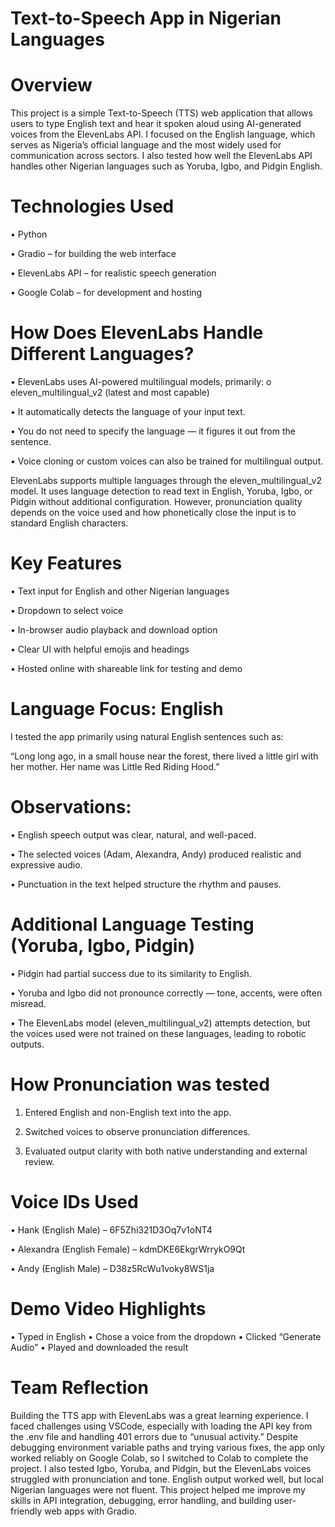 # Text-to-Speech App in Nigerian Languages 

# Overview

This project is a simple Text-to-Speech (TTS) web application that allows users to type English text and hear it spoken aloud using AI-generated voices from the ElevenLabs API. I focused on the English language, which serves as Nigeria’s official language and the most widely used for communication across sectors.
I also tested how well the ElevenLabs API handles other Nigerian languages such as Yoruba, Igbo, and Pidgin English.

# Technologies Used

•	Python

•	Gradio – for building the web interface

•	ElevenLabs API – for realistic speech generation

•	Google Colab – for development and hosting

# How Does ElevenLabs Handle Different Languages?

•	ElevenLabs uses AI-powered multilingual models, primarily:
o	eleven_multilingual_v2 (latest and most capable)

•	It automatically detects the language of your input text.

•	You do not need to specify the language — it figures it out from the sentence.

•	Voice cloning or custom voices can also be trained for multilingual output.

ElevenLabs supports multiple languages through the eleven_multilingual_v2 model. It uses language detection to read text in English, Yoruba, Igbo, or Pidgin without additional configuration. However, pronunciation quality depends on the voice used and how phonetically close the input is to standard English characters.

# Key Features

•	Text input for English and other Nigerian languages

•	Dropdown to select voice

•	In-browser audio playback and download option

•	Clear UI with helpful emojis and headings

•	Hosted online with shareable link for testing and demo

# Language Focus: English

I tested the app primarily using natural English sentences such as:

“Long long ago, in a small house near the forest, there lived a little girl with her mother. Her name was Little Red Riding Hood.”

# Observations:

•	English speech output was clear, natural, and well-paced.

•	The selected voices (Adam, Alexandra, Andy) produced realistic and expressive audio.

•	Punctuation in the text helped structure the rhythm and pauses.

# Additional Language Testing (Yoruba, Igbo, Pidgin)

•	Pidgin had partial success due to its similarity to English.

•	Yoruba and Igbo did not pronounce correctly — tone, accents, were often misread.

•	The ElevenLabs model (eleven_multilingual_v2) attempts detection, but the voices used were not trained on these languages, leading to robotic outputs.

# How Pronunciation was tested

1.	Entered English and non-English text into the app.
  
2.	Switched voices to observe pronunciation differences.
   
3.	Evaluated output clarity with both native understanding and external review.

# Voice IDs Used

•	Hank (English Male) – 6F5Zhi321D3Oq7v1oNT4

•	Alexandra (English Female) – kdmDKE6EkgrWrrykO9Qt

•	Andy (English Male) – D38z5RcWu1voky8WS1ja

# Demo Video Highlights

•	Typed in English
•	Chose a voice from the dropdown
•	Clicked “Generate Audio”
•	Played and downloaded the result

# Team Reflection

Building the TTS app with ElevenLabs was a great learning experience. I faced challenges using VSCode, especially with loading the API key from the .env file and handling 401 errors due to “unusual activity.” Despite debugging environment variable paths and trying various fixes, the app only worked reliably on Google Colab, so I switched to Colab to complete the project.
I also tested Igbo, Yoruba, and Pidgin, but the ElevenLabs voices struggled with pronunciation and tone. English output worked well, but local Nigerian languages were not fluent.
This project helped me improve my skills in API integration, debugging, error handling, and building user-friendly web apps with Gradio.



